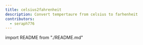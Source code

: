```yaml
---
title: celsius2fahrenheit
description: Convert tempertaure from celsius to farhenheit 
contributors:
  - seraph776
---
```


import README from "./README.md"

<README />
